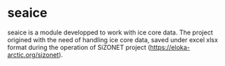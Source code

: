 # seaice

seaice is a module developped to work with ice core data. The project origined with the need of handling ice core data, saved under excel xlsx format during the operation of SiZONET project (https://eloka-arctic.org/sizonet).
